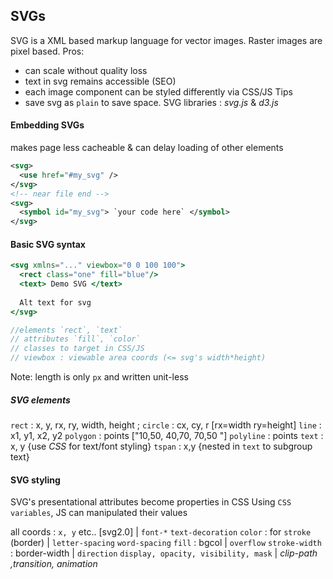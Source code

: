## SVGs

SVG is a XML based markup language for vector images. Raster images are pixel based.
Pros:
  - can scale without quality loss
  - text in svg remains accessible (SEO)
  - each image component can be styled differently via CSS/JS
Tips
  - save svg as `plain` to save space.
SVG libraries : _svg.js_ & _d3.js_

#### Embedding SVGs
makes page less cacheable & can delay loading of other elements
```xml
<svg>
  <use href="#my_svg" />
</svg>
<!-- near file end -->
<svg>
  <symbol id="my_svg"> `your code here` </symbol>
</svg>
```

#### Basic SVG syntax
```jsx
<svg xmlns="..." viewbox="0 0 100 100">
  <rect class="one" fill="blue"/>
  <text> Demo SVG </text>
  
  Alt text for svg
</svg>

//elements `rect`, `text`
// attributes `fill`, `color`
// classes to target in CSS/JS
// viewbox : viewable area coords (<= svg's width*height)
```

Note: length is only `px` and written unit-less 
##### SVG elements
`rect` : x, y, rx, ry, width, height ;
`circle` : cx, cy, r   [rx=width ry=height]
`line` : x1, y1, x2, y2
`polygon` : points  ["10,50, 40,70, 70,50 "]
`polyline` : points
`text` : x, y  {use _CSS_ for text/font styling}
`tspan` : x,y   {nested in `text` to subgroup text}

#### SVG styling
SVG's presentational attributes become properties in CSS
Using `CSS variables`, JS can manipulated their values

all coords : `x, y` etc..  [svg2.0]   | `font-*` `text-decoration`
`color` : for `stroke` (border)       | `letter-spacing` `word-spacing`
`fill` : bgcol                                 | `overflow`
`stroke-width` : border-width       | `direction`
`display, opacity, visibility, mask`  |  _clip-path ,transition, animation_